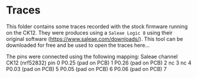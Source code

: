 # Traces

This folder contains some traces recorded with the stock firmware running on the
CK12. They were produces using a `Saleae Logic 8` using their original software
(https://www.saleae.com/downloads/). This tool can be downloaded for free and
be used to open the traces here...

The pins were connected using the following mapping:
Saleae channel      CK12 (nrf52832) pin
    0                   P0.25 (pad on PCB)
    1                   P0.26 (pad on PCB)
    2                   nc
    3                   nc
    4                   P0.03 (pad on PCB)
    5                   P0.05 (pad on PCB)
    6                   P0.06 (pad on PCB)
    7


